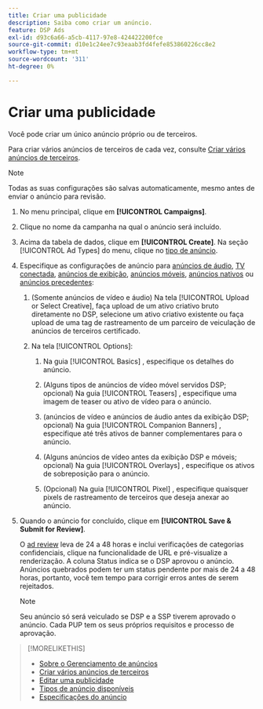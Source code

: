 ```yaml
---
title: Criar uma publicidade
description: Saiba como criar um anúncio.
feature: DSP Ads
exl-id: d93c6a66-a5cb-4117-97e8-424422200fce
source-git-commit: d10e1c24ee7c93eaab3fd4fefe853860226cc8e2
workflow-type: tm+mt
source-wordcount: '311'
ht-degree: 0%

---
```


# Criar uma publicidade

Você pode criar um único anúncio próprio ou de terceiros.

Para criar vários anúncios de terceiros de cada vez, consulte [Criar vários anúncios de terceiros](ad-create-third-party.md).

>[!NOTE]
>
>Todas as suas configurações são salvas automaticamente, mesmo antes de enviar o anúncio para revisão.

1. No menu principal, clique em **[!UICONTROL Campaigns]**.

1. Clique no nome da campanha na qual o anúncio será incluído.

1. Acima da tabela de dados, clique em **[!UICONTROL Create]**. Na seção [!UICONTROL Ad Types] do menu, clique no [tipo de anúncio](ad-types.md).

1. Especifique as configurações de anúncio para [anúncios de áudio](ad-settings-audio.md), [TV conectada](ad-settings-connected-tv.md), [anúncios de exibição](ad-settings-display.md), [anúncios móveis](ad-settings-mobile.md), [anúncios nativos](ad-settings-native.md) ou [anúncios precedentes](ad-settings-pre-roll.md):

   1. (Somente anúncios de vídeo e áudio) Na tela [!UICONTROL Upload or Select Creative], faça upload de um ativo criativo bruto diretamente no DSP, selecione um ativo criativo existente ou faça upload de uma tag de rastreamento de um parceiro de veiculação de anúncios de terceiros certificado.

   1. Na tela [!UICONTROL Options]:

      1. Na guia [!UICONTROL Basics] , especifique os detalhes do anúncio.

      1. (Alguns tipos de anúncios de vídeo móvel servidos DSP; opcional) Na guia [!UICONTROL Teasers] , especifique uma imagem de teaser ou ativo de vídeo para o anúncio.

      1. (anúncios de vídeo e anúncios de áudio antes da exibição DSP; opcional) Na guia [!UICONTROL Companion Banners] , especifique até três ativos de banner complementares para o anúncio.

      1. (Alguns anúncios de vídeo antes da exibição DSP e móveis; opcional) Na guia [!UICONTROL Overlays] , especifique os ativos de sobreposição para o anúncio.

      1. (Opcional) Na guia [!UICONTROL Pixel] , especifique quaisquer pixels de rastreamento de terceiros que deseja anexar ao anúncio.

1. Quando o anúncio for concluído, clique em **[!UICONTROL Save & Submit for Review]**.

   O [ad review](ad-about.md) leva de 24 a 48 horas e inclui verificações de categorias confidenciais, clique na funcionalidade de URL e pré-visualize a renderização. A coluna Status indica se o DSP aprovou o anúncio. Anúncios quebrados podem ter um status pendente por mais de 24 a 48 horas, portanto, você tem tempo para corrigir erros antes de serem rejeitados.

   >[!NOTE]
   >
   >Seu anúncio só será veiculado se DSP e a SSP tiverem aprovado o anúncio. Cada PUP tem os seus próprios requisitos e processo de aprovação.

>[!MORELIKETHIS]
>
>* [Sobre o Gerenciamento de anúncios](ad-about.md)
>* [Criar vários anúncios de terceiros](ad-create-third-party.md)
>* [Editar uma publicidade](ad-edit.md)
>* [Tipos de anúncio disponíveis](ad-types.md)
>* [Especificações do anúncio](/help/dsp/assets/ad-specs.pdf)

